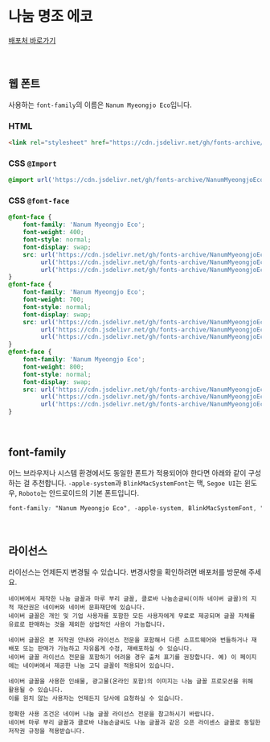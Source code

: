 # 나눔 명조 에코

[배포처 바로가기](https://hangeul.naver.com/font)

&nbsp;

## 웹 폰트

사용하는 `font-family`의 이름은 `Nanum Myeongjo Eco`입니다.

### HTML

```html
<link rel="stylesheet" href="https://cdn.jsdelivr.net/gh/fonts-archive/NanumMyeongjoEco/NanumMyeongjoEco.css" type="text/css"/>
```

### CSS `@Import`

```css
@import url('https://cdn.jsdelivr.net/gh/fonts-archive/NanumMyeongjoEco/NanumMyeongjoEco.css');
```

### CSS `@font-face`

```css
@font-face {
    font-family: 'Nanum Myeongjo Eco';
    font-weight: 400;
    font-style: normal;
    font-display: swap;
    src: url('https://cdn.jsdelivr.net/gh/fonts-archive/NanumMyeongjoEco/NanumMyeongjoEco.woff2') format('woff2'),
         url('https://cdn.jsdelivr.net/gh/fonts-archive/NanumMyeongjoEco/NanumMyeongjoEco.woff') format('woff'),
         url('https://cdn.jsdelivr.net/gh/fonts-archive/NanumMyeongjoEco/NanumMyeongjoEco.otf') format('opentype');
}
@font-face {
    font-family: 'Nanum Myeongjo Eco';
    font-weight: 700;
    font-style: normal;
    font-display: swap;
    src: url('https://cdn.jsdelivr.net/gh/fonts-archive/NanumMyeongjoEco/NanumMyeongjoEcoBold.woff2') format('woff2'),
         url('https://cdn.jsdelivr.net/gh/fonts-archive/NanumMyeongjoEco/NanumMyeongjoEcoBold.woff') format('woff'),
         url('https://cdn.jsdelivr.net/gh/fonts-archive/NanumMyeongjoEco/NanumMyeongjoEcoBold.otf') format('opentype');
}
@font-face {
    font-family: 'Nanum Myeongjo Eco';
    font-weight: 800;
    font-style: normal;
    font-display: swap;
    src: url('https://cdn.jsdelivr.net/gh/fonts-archive/NanumMyeongjoEco/NanumMyeongjoEcoExtraBold.woff2') format('woff2'),
         url('https://cdn.jsdelivr.net/gh/fonts-archive/NanumMyeongjoEco/NanumMyeongjoEcoExtraBold.woff') format('woff'),
         url('https://cdn.jsdelivr.net/gh/fonts-archive/NanumMyeongjoEco/NanumMyeongjoEcoExtraBold.otf') format('opentype');
}
```

&nbsp;

## font-family

어느 브라우저나 시스템 환경에서도 동일한 폰트가 적용되어야 한다면 아래와 같이 구성하는 걸 추천합니다. `-apple-system`과 `BlinkMacSystemFont`는 맥, `Segoe UI`는 윈도우, `Roboto`는 안드로이드의 기본 폰트입니다.


```css
font-family: "Nanum Myeongjo Eco", -apple-system, BlinkMacSystemFont, "Segoe UI", Roboto, Oxygen, Ubuntu, Cantarell, "Open Sans", "Helvetica Neue", sans-serif;
```

&nbsp;

## 라이선스

라이선스는 언제든지 변경될 수 있습니다. 변경사항을 확인하려면 배포처를 방문해 주세요.

```
네이버에서 제작한 나눔 글꼴과 마루 부리 글꼴, 클로바 나눔손글씨(이하 네이버 글꼴)의 지적 재산권은 네이버와 네이버 문화재단에 있습니다.
네이버 글꼴은 개인 및 기업 사용자를 포함한 모든 사용자에게 무료로 제공되며 글꼴 자체를 유료로 판매하는 것을 제외한 상업적인 사용이 가능합니다.

네이버 글꼴은 본 저작권 안내와 라이선스 전문을 포함해서 다른 소프트웨어와 번들하거나 재배포 또는 판매가 가능하고 자유롭게 수정, 재배포하실 수 있습니다.
네이버 글꼴 라이선스 전문을 포함하기 어려울 경우 출처 표기를 권장합니다. 예) 이 페이지에는 네이버에서 제공한 나눔 고딕 글꼴이 적용되어 있습니다.

네이버 글꼴을 사용한 인쇄물, 광고물(온라인 포함)의 이미지는 나눔 글꼴 프로모션을 위해 활용될 수 있습니다.
이를 원치 않는 사용자는 언제든지 당사에 요청하실 수 있습니다.

정확한 사용 조건은 네이버 나눔 글꼴 라이선스 전문을 참고하시기 바랍니다.
네이버 마루 부리 글꼴과 클로바 나눔손글씨도 나눔 글꼴과 같은 오픈 라이센스 글꼴로 동일한 저작권 규정을 적용받습니다.
```
